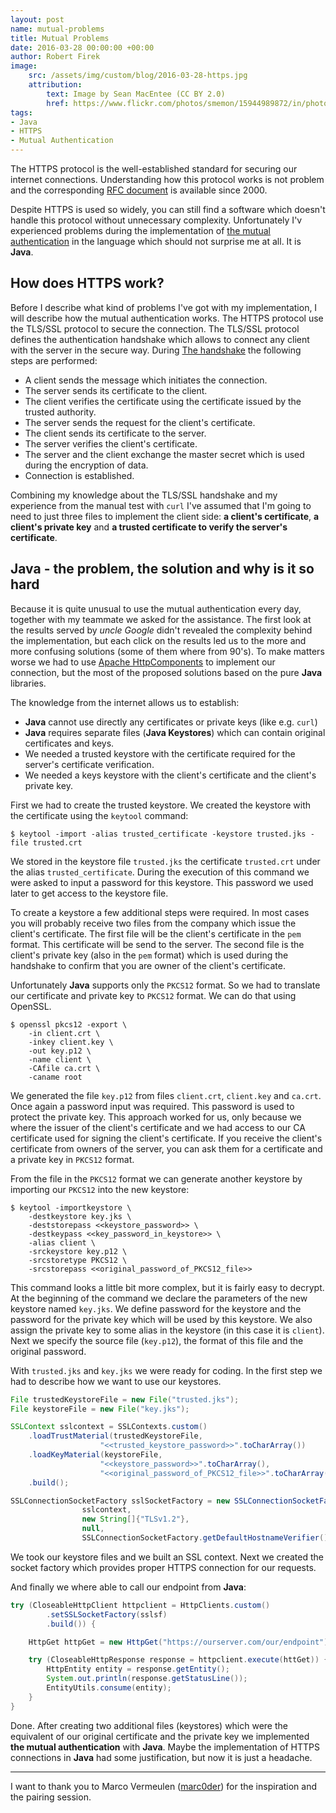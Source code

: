 ```yaml
---
layout: post
name: mutual-problems
title: Mutual Problems
date: 2016-03-28 00:00:00 +00:00
author: Robert Firek
image:
    src: /assets/img/custom/blog/2016-03-28-https.jpg
    attribution:
        text: Image by Sean MacEntee (CC BY 2.0)
        href: https://www.flickr.com/photos/smemon/15944989872/in/photostream/
tags:
- Java
- HTTPS
- Mutual Authentication
--- 
```


The HTTPS protocol is the well-established standard for securing our internet connections. Understanding how this protocol works is not problem and the corresponding [RFC document](https://tools.ietf.org/html/rfc2818) is available since 2000.

Despite HTTPS is used so widely, you can still find a software which doesn't handle this protocol without unnecessary complexity. Unfortunately I'v experienced  problems during the implementation of [the mutual authentication](https://en.wikipedia.org/wiki/Mutual_authentication) in the language which should not surprise me at all. It is **Java**.

## How does HTTPS work?

Before I describe what kind of problems I've got with my implementation, I will describe how the mutual authentication works. The HTTPS protocol use the TLS/SSL protocol to secure the connection. The TLS/SSL protocol defines the authentication handshake which allows to connect any client with the server in the secure way. 
During [The handshake](https://en.wikipedia.org/wiki/Transport_Layer_Security#TLS_handshake) the following steps are performed:

- A client sends the message which initiates the connection.
- The server sends its certificate to the client.
- The client verifies the certificate using the certificate issued by the trusted authority.
- The server sends the request for the client's certificate.
- The client sends its certificate to the server.  
- The server verifies the client's certificate.
- The server and the client exchange the master secret which is used during the encryption of data.
- Connection is established.  

Combining my knowledge about the TLS/SSL handshake and my experience from the manual test with `curl` I've assumed that I'm going to need to just three files to implement the client side: **a client's certificate**, **a client's private key** and **a trusted certificate to verify the server's certificate**.

## Java - the problem, the solution and why is it so hard

Because it is quite unusual to use the mutual authentication every day, together with my teammate we asked for the assistance. The first look at the results served by *uncle Google* didn't revealed the complexity behind the implementation, but each click on the results led us to the more and more confusing solutions (some of them where from 90's). To make matters worse we had to use [Apache HttpComponents](https://hc.apache.org/) to implement our connection, but the most of the proposed solutions based on the pure **Java** libraries.  

The knowledge from the internet allows us to establish:

- **Java** cannot use directly any certificates or private keys (like e.g. `curl`)
- **Java** requires separate files (**Java Keystores**) which can contain original certificates and keys. 
- We needed a trusted keystore with the certificate required for the server's certificate verification.
- We needed a keys keystore with the client's certificate and the client's private key.

First we had to create the trusted keystore. We created the keystore with the certificate using the `keytool` command:
 
    $ keytool -import -alias trusted_certificate -keystore trusted.jks -file trusted.crt

We stored in the keystore file `trusted.jks` the certificate `trusted.crt` under the alias `trusted_certificate`. During the execution of this command we were asked to input a password for this keystore. This password we used later to get access to the keystore file.

To create a keystore a few additional steps were required. In most cases you will probably receive two files from the company which issue the client's certificate. The first file will be the client's certificate in the `pem` format. This certificate will be send to the server. The second file is the client's private key (also in the `pem` format) which is used during the handshake to confirm that you are owner of the client's certificate.
 
Unfortunately **Java** supports only the `PKCS12` format. So we had to translate our certificate and private key to `PKCS12` format. We can do that using OpenSSL.

    $ openssl pkcs12 -export \
        -in client.crt \
        -inkey client.key \
        -out key.p12 \
        -name client \
        -CAfile ca.crt \
        -caname root

We generated the file `key.p12` from files `client.crt`, `client.key` and `ca.crt`. Once again a password input was required. This password is used to protect the private key. 
This approach worked for us, only because we where the issuer of the client's certificate and we had access to our CA certificate used for signing the client's certificate. If you receive the client's certificate from owners of the server, you can ask them for a certificate and a private key in `PKCS12` format.   

From the file in the `PKCS12` format we can generate another keystore by importing our `PKCS12` into the new keystore:

    $ keytool -importkeystore \
        -destkeystore key.jks \
        -deststorepass <<keystore_password>> \
        -destkeypass <<key_password_in_keystore>> \
        -alias client \
        -srckeystore key.p12 \
        -srcstoretype PKCS12 \
        -srcstorepass <<original_password_of_PKCS12_file>>

This command looks a little bit more complex, but it is fairly easy to decrypt. At the beginning of the command we declare the parameters of the new keystore named `key.jks`. We define password for the keystore and the password for the private key which will be used by this keystore. We also assign the private key to some alias in the keystore (in this case it is `client`).
Next we specify the source file (`key.p12`), the format of this file and the original password.

With `trusted.jks` and `key.jks` we were ready for coding. In the first step we had to describe how we want to use our keystores. 

```java
File trustedKeystoreFile = new File("trusted.jks");
File keystoreFile = new File("key.jks");

SSLContext sslcontext = SSLContexts.custom()
    .loadTrustMaterial(trustedKeystoreFile, 
                    "<<trusted_keystore_password>>".toCharArray())
    .loadKeyMaterial(keystoreFile, 
                    "<<keystore_password>>".toCharArray(), 
                    "<<original_password_of_PKCS12_file>>".toCharArray())
    .build();

SSLConnectionSocketFactory sslSocketFactory = new SSLConnectionSocketFactory(
                sslcontext,
                new String[]{"TLSv1.2"},
                null,
                SSLConnectionSocketFactory.getDefaultHostnameVerifier());
```

We took our keystore files and we built an SSL context. Next we created the socket factory which provides proper HTTPS connection for our requests.

And finally we where able to call our endpoint from **Java**:

```java
try (CloseableHttpClient httpclient = HttpClients.custom()
        .setSSLSocketFactory(sslsf)
        .build()) {

    HttpGet httpGet = new HttpGet("https://ourserver.com/our/endpoint");

    try (CloseableHttpResponse response = httpclient.execute(httGet)) {
        HttpEntity entity = response.getEntity();
        System.out.println(response.getStatusLine());
        EntityUtils.consume(entity);
    }
}
```

Done. After creating two additional files (keystores) which were the equivalent of our original certificate and the private key we implemented **the mutual authentication** with **Java**. Maybe the implementation of HTTPS connections in **Java** had some justification, but now it is just a headache. 

_____

I want to thank you to Marco Vermeulen ([marc0der](https://twitter.com/marc0der)) for the inspiration and the pairing session. 



